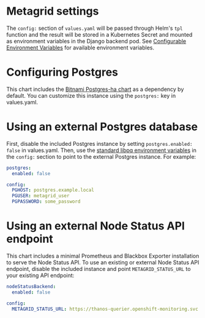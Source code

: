 # Metagrid settings
The `config:` section of `values.yaml` will be passed through Helm's `tpl` function and the result will be stored in a Kubernetes Secret and mounted as environment variables in the Django backend pod. See [Configurable Environment Variables](../configurable_environment_variables.md) for available environment variables.

# Configuring Postgres
This chart includes the [Bitnami Postgres-ha chart](https://github.com/bitnami/charts/tree/main/bitnami/postgresql-ha) as a dependency by default. You can customize this instance using the `postgres:` key in values.yaml.

# Using an external Postgres database
First, disable the included Postgres instance by setting `postgres.enabled: false` in values.yaml.
Then, use the [standard libpq environment variables](https://www.postgresql.org/docs/current/libpq-envars.html) in the `config:` section to point to the external Postgres instance. For example:
```yaml
postgres:
  enabled: false

config:
  PGHOST: postgres.example.local
  PGUSER: metagrid_user
  PGPASSWORD: some_password
```

# Using an external Node Status API endpoint
This chart includes a minimal Prometheus and Blackbox Exporter installation to serve the Node Status API. To use an existing or external Node Status API endpoint, disable the included instance and point `METAGRID_STATUS_URL` to your existing API endpoint:
```yaml
nodeStatusBackend:
  enabled: false

config:
  METAGRID_STATUS_URL: https://thanos-querier.openshift-monitoring.svc.cluster.local:9092/api/v1/query?query=probe_success%7Bjob%3D%22http_2xx%22%2C+target%3D~%22.%2Athredds.%2A%22%7D
```
